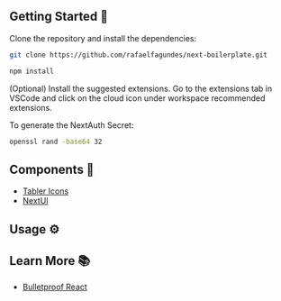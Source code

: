 ## Getting Started 🚀

Clone the repository and install the dependencies:

``` bash
git clone https://github.com/rafaelfagundes/next-boilerplate.git
```

```bash
npm install
```

(Optional) Install the suggested extensions. Go to the extensions tab in VSCode and click on the cloud icon under workspace recommended extensions.

To generate the NextAuth Secret:
```bash
openssl rand -base64 32
```
## Components 🧱

- [Tabler Icons](https://tabler.io/icons)
- [NextUI](https://nextui.org/)

## Usage ⚙️



## Learn More 📚

- [Bulletproof React](https://github.com/alan2207/bulletproof-react)
